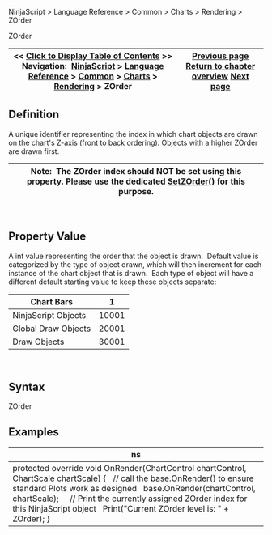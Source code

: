 ﻿
NinjaScript \> Language Reference \> Common \> Charts \> Rendering \> ZOrder

ZOrder

| \<\< [Click to Display Table of Contents](chart_zorder.md) \>\> **Navigation:**     [NinjaScript](ninjascript.md) \> [Language Reference](language_reference_wip.md) \> [Common](common.md) \> [Charts](chart.md) \> [Rendering](rendering.md) \> ZOrder | [Previous page](setzorder.md) [Return to chapter overview](rendering.md) [Next page](formatpricemarker.md) |
| --- | --- |
## Definition
A unique identifier representing the index in which chart objects are drawn on the chart's Z\-axis (front to back ordering). Objects with a higher ZOrder are drawn first.  
 

| Note:  The ZOrder index should NOT be set using this property. Please use the dedicated [SetZOrder()](setzorder.md) for this purpose. |
| --- |
 
## Property Value
A int value representing the order that the object is drawn.  Default value is categorized by the type of object drawn, which will then increment for each instance of the chart object that is drawn.  Each type of object will have a different default starting value to keep these objects separate:
 

| Chart Bars | 1 |
| --- | --- |
| NinjaScript Objects | 10001 |
| Global Draw Objects | 20001 |
| Draw Objects | 30001 |
 
## Syntax
ZOrder
 
## Examples

| ns |
| --- |
| protected override void OnRender(ChartControl chartControl, ChartScale chartScale) {    // call the base.OnRender() to ensure standard Plots work as designed    base.OnRender(chartControl, chartScale);      // Print the currently assigned ZOrder index for this NinjaScript object    Print("Current ZOrder level is: " \+ ZOrder); } |
